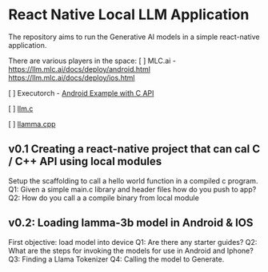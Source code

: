 # React Native Local LLM Application
The repository aims to run the Generative AI models in a simple react-native application.

There are various players in the space:
[ ] MLC.ai - https://llm.mlc.ai/docs/deploy/android.html https://llm.mlc.ai/docs/deploy/ios.html

[ ] Executorch - [Android Example with C API](https://github.com/microsoft/onnxruntime-inference-examples/tree/main/mobile/examples/phi-3/android)

[ ] [llm.c]([url](https://github.com/karpathy/llm.c))

[ ] [llamma.cpp]([url](https://github.com/ggerganov/llama.cpp))

## v0.1 Creating a react-native project that can cal C / C++ API using local modules
Setup the scaffolding to call a hello world function in a compiled c program.
Q1: Given a simple main.c library and header files how do you push to app?
Q2: How do you call a a compile binary from local module

## v0.2: Loading lamma-3b model in Android & IOS
First objective: load model into device
Q1: Are there any starter guides?
Q2: What are the steps for invoking the models for use in Android and Iphone?
Q3: Finding a Llama Tokenizer
Q4: Calling the model to Generate.
